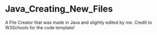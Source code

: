 # Java_Creating_New_Files
A File Creator that was made in Java and slightly edited by me. Credit to W3Schools for the code template!

